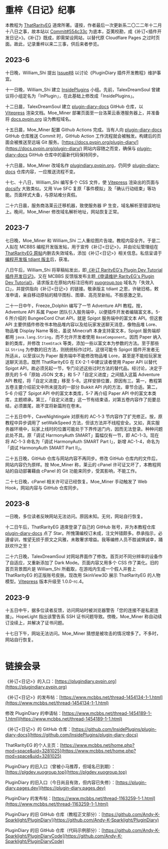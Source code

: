 # 重梓《日记》纪事

本教程为 [ThatRarityEG](https://www.mcbbs.net/home.php?mod=space&username=ARSpark) 道席所著。谨按，作者最后一次更新系二〇二二年十二月十八日之事，故本站以 [Commit#554c33c](https://github.com/Andy-K-Sparklight/PluginDiary/commit/554c33c477e24974f77cf4cfa44d9bdaf5eb62a0) 为底本，芟荑校勘，成《补订<插件开发日记>》。《补订》既成，即需架设网站，以替代原 Cloudflare Pages 之过时页面。故此，记录重梓以来二三事，供后来者参览。

## 2023-6

十日晚，William_Shi 提出 [Issue#8](https://github.com/Andy-K-Sparklight/PluginDiary/issues/8) 以讨论《PluginDiary 插件开发教程》维护事宜。

十一日晚，William_Shi 建立 [InsidePlugins](https://github.com/InsidePlugins) 小组。先前，TalexDreamSoul 曾建议将小组定名为「InPlugin」，在此基础上修改成「InsidePlugins」。

十二日晨，TalexDreamSoul 建立 [plugin-diary-docs](https://github.com/InsidePlugins/plugin-diary-docs) GitHub 仓库，以 [Vitepress](https://vitepress.dev/) 渲染文档。Moe_Miner 部署页面至一台洛莱云香港服务器上，并准备将 [docs.pvpin.org](https://docs.pvpin.org) 设为教程域名。

十五日晨，Moe_Miner 配置 Github Actions 完成。当有人向 [plugin-diary-docs](https://github.com/InsidePlugins/plugin-diary-docs) GitHub 仓库推送 Commit 时，GitHub Action 工作流程就会被触发。构建后的页面会被推送至远端 Git 服务。[https://docs.pvpin.org/plugin-diary/](https://docs.pvpin.org/plugin-diary/) 网站内容随之而变，确保与 [plugin-diary-docs](https://github.com/InsidePlugins/plugin-diary-docs) GitHub 仓库中的最新代码保持同步。

十六日晨，Moe_Miner 改域名作 [plugindiary.pvpin.org](https://plugindiary.pvpin.org/)，仍同步 [plugin-diary-docs](https://github.com/InsidePlugins/plugin-diary-docs) 仓库内容，一应推送流程不变。

十七、十八日，William_Shi 编写多个 CSS 文件，使 [Vitepress](https://vitepress.dev/) 渲染出的页面与 [docsify](https://docsify.js.org/#/) 大致类似。又用 Vue SFC 复原「事件模拟」及「确认行动结束」等功能。页面样式大备，与原站难分真假。

二十六日晨，服务商洛莱云迁移机器，致使服务器 IP 生变，域名解析至错误地址上。晚间，Moe_Miner 修改域名解析地址，网站恢复正常。

## 2023-7

七日晚，Moe_Miner 和 William_Shi 二人重绘图片告竣。教程内容全齐。于是二人拟在 MCBBS 编程开发版发帖，用于宣传《补订<日记>》，并由论坛管理组在 [ThatRarityEG 原帖](https://www.mcbbs.net/thread-1163259-1-1.html)内删去失效域名，添加《补订<日记>》相关信息。私信呈请于[编程开发版 tdiant 版主](https://www.mcbbs.net/home.php?mod=space&username=tdiant)后，获准。

八日午后，William_Shi 将草稿帖发出，即[《补订 RarityEG's Plugin Dev Tutorial 插件开发日记》](https://www.mcbbs.net/thread-1454134-1-1.html)。又在 MCBBS 反馈版发布主题[《申请维护 RarityEG's Plugin Dev Tutorial》](https://www.mcbbs.net/thread-1454189-1-1.html)，请求版主在原帖内标注旧有的 [xuogroup.top](https://xuogroup.top/) 域名为「失效入口」，并提供指向《补订<日记>》的链接。敬承版主 tdiant 之恩，许破旧格，敕准申请，亲自移动原帖的精华图标、图章、高亮至新帖。不胜感激之至。

二十一日中午，Freeze_Dolphin 编写了一节 Adventure API 教程。按，Adventure API 系属 Paper 团队引入服务端中，以便插件开发者编辑富文本。5-6 所介绍的 BungeeCord Chat API，就是 Spigot 服务端中的富文本 API。但这套 API 主要供插件修改书本物品堆内容以及给玩家发送聊天消息，像物品堆 Lore、物品堆 Display Name 等处，虽说 Minecraft 本身支持富文本，Spigot 服务端却都用 `java.lang.String`，而不允许开发者使用 `BaseComponent`。因而 Paper 纳入新的类库，并修改 `ItemStack` 等类，添加一些以富文本为参数的方法。至于那些以 `String` 为参数的旧方法，则统统标作过时。这很可能令 Spigot 插件开发者无所适从，以至误以为 Paper 服务端中不能修改物品堆 Lore，甚至是不能给玩家发送聊天消息。既然 ThatRarityEG 在 EX-2-1 中建议读者使用 Paper API 以替代 Spigot API，故必须另起一节，专门论述这些过时方法的替代品。经讨论，决定于原先的 5-6「原始 JSON 文本」和 5-7「自定义进度」之间插入这篇 Adventure API 教程，将「自定义进度」移至 5-8。这样安排位置，原因有三。第一，教程第五卷主要介绍前文中所未提及的一部分 Bukkit API 内的方法，章节合适。第二，5-6 介绍了 Spigot API 中的富文本类库，5-7 再介绍 Paper API 中的富文本类库，主题顺承。第三，「自定义进度」这一节有结束语，对第五卷内容作了扼要总结，必须置尾，故不宜将新篇附在卷末。

二十五日中午，CaveNightingale 对原有的 AC-1-3 节内容作了扩充修正。按，原教程中异步调用了 setWalkSpeed 方法，但该方法并不线程安全。又如，真实服务器环境中，玩家上线时的位置可能处于下界传送门内，因而无法登录。种种问题此处不具。原「调试 HarmonyAuth SMART」篇幅仅有一节，即 AC-1-3。现在将 AC-1-3 命名为「调试 HarmonyAuth SMART Part I」，新增 AC-1-4，命名为「调试 HarmonyAuth SMART Part II」。

二十五日晚，GitHub 仓库与网站内容不再同步。修改 GitHub 仓库内的文件后，网站内容仍为原样。按 Moe_Miner 称，莱云的 cPanel 许可证又坏了，本教程网站的自动部署藉由 cPanel 的 Git 功能来同步，受其影响，不能工作。

二十七日晚，cPanel 相关许可证已经恢复。Moe_Miner 手动触发了 Web Hook，网站内容与 GitHub 仓库同步。

## 2023-8

一日晚，多位读者反映网站无法访问。原因未知。无何，网站自行恢复。

十二日午后，ThatRarityEG 道席登录了自己的 GitHub 账号，并为本教程仓库 [plugin-diary-docs](https://github.com/InsidePlugins/plugin-diary-docs) 点了 Star。所愧蒲编校订未成，注文舛错颇多。恭承指示，必遵睿训，惟望无损于原文之风雅，未敢奢求增益。我等编修人员不胜诚惧诚幸，踊跃欢忭之至！

二十六日晚，TalexDreamSoul 对网站界面作了修改。首页对不同分辨率的设备作了自适应，又重新添加了 Dark Mode。页面内容又用多个 CSS 作了美化。旧的首页背景图片是 William_Shi 所截取，在游戏内生成一个假人并套上 ThatRarityEG 的正版账号皮肤。现改用 SkinView3D 展示 ThatRarityEG 的人物模型。[Vitepress](https://vitepress.dev/) 版本升级至 1.0.0-rc.4。

## 2023-9

十五日中午，据多位读者反馈，访问网站时被浏览器警告「您的连接不是私密连接」。HopeLight 指出该警告系 SSH 证书问题导致。傍晚，Moe_Miner 称自动续订没续上，并解决了证书问题。 

十七日下午，网站无法访问。Moe_Miner 猜想是被攻击的情况增多了。不多时，网站自行恢复。

![](data:image/png;base64,R0lGODlhAQABAIAAAAAAAP///yH5BAkAAAEALAAAAAABAAEAAAICTAEAOw==)

<!-- 用一个 1x1 像素的图片占位，让距离不那么逼仄，图片用 Base64 编码 -->

# 链接会录

《补订<日记>》的入口：[https://plugindiary.pvpin.org](https://plugindiary.pvpin.org)

《补订<日记>》的发布帖：[https://www.mcbbs.net/thread-1454134-1-1.html](https://www.mcbbs.net/thread-1454134-1-1.html)

修改 PluginDiary 的申请帖：[https://www.mcbbs.net/thread-1454189-1-1.html](https://www.mcbbs.net/thread-1454189-1-1.html)

《补订<日记>》的 GitHub 仓库：[https://github.com/InsidePlugins/plugin-diary-docs](https://github.com/InsidePlugins/plugin-diary-docs)

ThatRarityEG 的个人主页：[https://www.mcbbs.net/home.php?mod=space&uid=3281025](https://www.mcbbs.net/home.php?mod=space&uid=3281025)

PluginDiary 的旧入口（曾被小马推荐，但域名已到期）：[https://plgdev.xuogroup.top](https://plgdev.xuogroup.top)

PluginDiary 的旧入口（今日尚且有效，但内容已失修）：[https://plugin-diary.pages.dev](https://plugin-diary.pages.dev)

PluginDiary 的发布帖：[https://www.mcbbs.net/thread-1163259-1-1.html](https://www.mcbbs.net/thread-1163259-1-1.html)

PluginDiary 的旧 GitHub 仓库（教程正文部分）：[https://github.com/Andy-K-Sparklight/PluginDiary](https://github.com/Andy-K-Sparklight/PluginDiary)

PluginDiary 的旧 GitHub 仓库（代码示例部分）：[https://github.com/Andy-K-Sparklight/PluginDiaryCode](https://github.com/Andy-K-Sparklight/PluginDiaryCode)